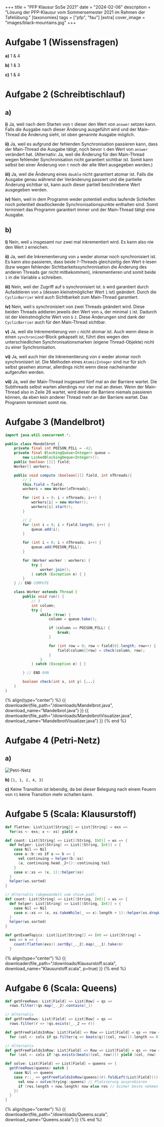 +++
title = "PFP Klausur SoSe 2021"
date = "2024-02-06"
description = "Lösung der PFP-Klausur vom Sommersemester 2021 im Rahmen der Tafelübung."
[taxonomies]
tags = ["pfp", "fau"]
[extra]
cover_image = "images/black-mountains.jpg"
+++

# Aufgabe 1 (Wissensfragen)

**a)** 1 & 4

**b)** 1 & 3

**c)** 1 & 4

# Aufgabe 2 (Schreibtischlauf)

## a)

**i)** Ja, weil nach dem Starten von `t` dieser den Wert von `answer` setzen kann. Falls die Ausgabe nach dieser Änderung ausgeführt wird und der Main-Thread die Änderung sieht, ist oben genannte Ausgabe möglich.

**ii)** Ja, weil es aufgrund der fehlenden Synchronisation passieren kann, dass der Main-Thread die Ausgabe tätigt, noch bevor `t` den Wert von `answer` verändert hat. 
(Alternativ: Ja, weil die Änderung für den Main-Thread wegen fehlender Synchronisation nicht garantiert sichtbar ist. Somit kann selbst bei einer Änderung von `t` noch der alte Wert ausgegeben werden.)

**iii)** Ja, weil die Änderung eines `double` nicht garantiert atomar ist. Falls die Ausgabe genau während der Veränderung passiert und die partielle Änderung sichtbar ist, kann auch dieser partiell beschriebene Wert ausgegeben werden.

**iv)** Nein, weil in dem Programm weder potentiell endlos laufende Schleifen noch potentiell deadlockende Synchronisationspunkte enthalten sind. Somit terminiert das Programm garantiert immer und der Main-Thread tätigt eine Ausgabe.

## b)

**i)** Nein, weil `a` insgesamt nur zwei mal inkrementiert wird. Es kann also nie den Wert `3` erreichen.

**ii)** Ja, weil die Inkrementierung von `a` weder atomar noch synchronisiert ist. Es kann also passieren, dass beide `T`-Threads gleichzeitig den Wert `0` lesen (bzw wegen fehlender Sichtbarkeitssynchronisation die Änderung des anderen Threads gar nicht mitbekommen), inkrementieren und somit beide `1` in die Variable `a` schreiben.

**iii)** Nein, weil der Zugriff auf `b` synchronisiert ist. `b` wird garantiert durch Aufaddieren von `a` (dessen kleinstmöglicher Wert `1` ist) geändert. Durch die `CyclicBarrier` wird auch Sichtbarkeit zum Main-Thread garantiert.

**iv)** Nein, weil `b` synchronisiert von zwei Threads geändert wird. Diese beiden Threads addieren jeweils den Wert von `a`, der minimal `1` ist. Dadurch ist der kleinstmögliche Wert von `b` `2`. Diese Änderungen sind dank der `CyclicBarrier` auch für den Main-Thread sichtbar.

**v)** Ja, weil die Inkrementierung von `c` nicht atomar ist. Auch wenn diese in einen `synchronized`-Block gekapselt ist, führt dies wegen den unterschiedlichen Synchronisationsmarken (eigene Thread-Objekte) nicht zu einer Synchronisation.

**vi)** Ja, weil auch hier die Inkrementierung von `d` weder atomar noch synchronisiert ist. Die Methoden eines `AtomicInteger` sind nur für sich selbst gesehen atomar, allerdings nicht wenn diese nacheinander aufgerufen werden.

**vii)** Ja, weil der Main-Thread insgesamt fünf mal an der Barriere wartet. Die Subthreads selbst warten allerdings nur vier mal an dieser. Wenn der Main-Thread also in Zeile 26 wartet, wird dieser die Barriere niemals passieren können, da eben kein anderer Thread mehr an der Barriere wartet. Das Programm terminiert somit nie.

# Aufgabe 3 (Mandelbrot)

```java
import java.util.concurrent.*;

public class Mandelbrot {
    private final int POISON_PILL = -42;
    private final BlockingQueue<Integer> queue =
        new LinkedBlockingDeque<Integer>();
    public boolean [][] field;
    Worker[] workers;

    public void compute (boolean[][] field, int nThreads){
		// 1
		this.field = field;
		workers = new Worker[nThreads];

		for (int i = 0; i < nThreads; i++) {
			workers[i] = new Worker();
			workers[i].start();
		}

		// 2
		for (int i = 0; i < field.length; i++) {
			queue.add(i);
		}

		for (int i = 0; i < nThreads; i++) {
			queue.add(POISON_PILL);
		}

		for (Worker worker : workers) {
			try {
				worker.join();
			} catch (Exception e) { }
		}
    } // END COMPUTE

    class Worker extends Thread {
        public void run() {
			// 3
			int column;
			try {
				while (true) {
					column = queue.take();

					if (column == POISON_PILL) {
						break;
					}

					for (int row = 0; row < field[0].length; row++) {
						field[column][row] = check(column, row);
					}
				}
			} catch (Exception e) { }

        } // END RUN

        boolean check(int x, int y) {...}
    }
}
```
{% align(type="center") %}
{{ downloader(file_path="/downloads/Mandelbrot.java", download_name="Mandelbrot.java") }} {{ downloader(file_path="/downloads/MandelbrotVisualizer.java", download_name="MandelbrotVisualizer.java") }}
{% end %}

# Aufgabe 4 (Petri-Netz)

## a)

![Petri-Netz](/images/petri-ss21.png)

**b)** `[1, 1, 2, 4, 3]`

**c)** Keine Transition ist lebendig, da bei dieser Belegung nach einem Feuern von `t1` keine Transition mehr schalten kann.

# Aufgabe 5 (Scala: Klausurstoff)

```scala
def flatten: List[List[String]] => List[String] = exs =>
  for(xs <- exs; x <- xs) yield x

def count: List[String] => List[(String, Int)] = ws => {
  def helper: List[String] => List[(String, Int)] = {
    case Nil => Nil
    case a::b::xs if a == b => {
      val continuing = helper(b::xs)
      (a, continuing.head._2+1)::continuing.tail
    }
    case x::xs => (x, 1)::helper(xs)
  }
  helper(ws.sorted)
}

// Alternativ (abgewandelt vom stuve.pad):
def count: List[String] => List[(String, Int)] = ws => {
  def helper: List[String] => List[(String, Int)] = {
    case Nil => Nil
    case x::xs => (x, xs.takeWhile(_ == x).length + 1)::helper(xs.dropWhile(_ == x))
  }
  helper(ws.sorted)
}

def getExamTopics: List[List[String]] => Int => List[String] =
  exs => n => {
    count(flatten(exs)).sortBy(_._2).map(_._1).take(n)
  }
```

{% align(type="center") %}
{{ downloader(file_path="/downloads/Klausurstoff.scala", download_name="Klausurstoff.scala", p=true) }}
{% end %}

# Aufgabe 6 (Scala: Queens)

```scala
def getFreeRows: List[Field] => List[Row] = qs =>
  rows.filter(!qs.map(_._2).contains(_))

// Alternativ
def getFreeRows: List[Field] => List[Row] = qs =>
  rows.filter(r => !qs.exists(_._2 == r))

def getFreeFieldsInRow: List[Field] => Row => List[Field] = qs => row =>
  for (col <- cols if qs.filter(q => beats(q)((col, row))).length == 0) yield (col, row)

// Alternativ
def getFreeFieldsInRow: List[Field] => Row => List[Field] = qs => row =>
  for (col <- cols if !qs.exists(beats((col, row)))) yield (col, row)

def solve: List[Field] => List[Field] = queens => {
  getFreeRows(queens) match {
    case Nil => queens
    case r::_ => getFreeFieldsInRow(queens)(r).foldLeft(List[Field]())((res, trying) => {
      val now = solve(trying::queens) // Platzierung ausprobieren
      if (res.length < now.length) now else res // bisher beste nehmen
    })
  }
}
```

{% align(type="center") %}
{{ downloader(file_path="/downloads/Queens.scala", download_name="Queens.scala") }}
{% end %}
